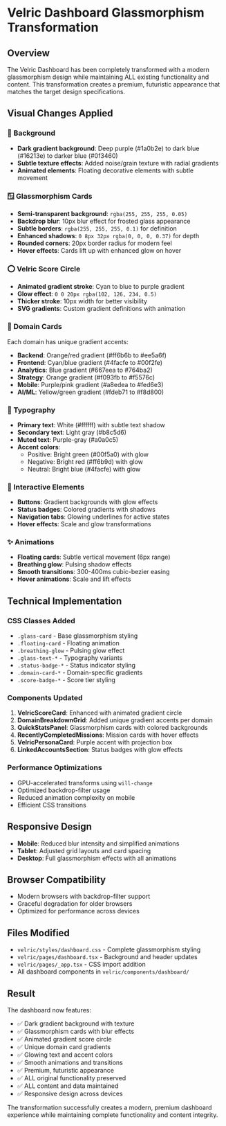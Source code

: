 # Velric Dashboard Glassmorphism Transformation

## Overview
The Velric Dashboard has been completely transformed with a modern glassmorphism design while maintaining ALL existing functionality and content. This transformation creates a premium, futuristic appearance that matches the target design specifications.

## Visual Changes Applied

### 🎨 Background
- **Dark gradient background**: Deep purple (#1a0b2e) to dark blue (#16213e) to darker blue (#0f3460)
- **Subtle texture effects**: Added noise/grain texture with radial gradients
- **Animated elements**: Floating decorative elements with subtle movement

### 🪟 Glassmorphism Cards
- **Semi-transparent background**: `rgba(255, 255, 255, 0.05)`
- **Backdrop blur**: 10px blur effect for frosted glass appearance
- **Subtle borders**: `rgba(255, 255, 255, 0.1)` for definition
- **Enhanced shadows**: `0 8px 32px rgba(0, 0, 0, 0.37)` for depth
- **Rounded corners**: 20px border radius for modern feel
- **Hover effects**: Cards lift up with enhanced glow on hover

### ⭕ Velric Score Circle
- **Animated gradient stroke**: Cyan to blue to purple gradient
- **Glow effect**: `0 0 20px rgba(102, 126, 234, 0.5)`
- **Thicker stroke**: 10px width for better visibility
- **SVG gradients**: Custom gradient definitions with animation

### 🎯 Domain Cards
Each domain has unique gradient accents:
- **Backend**: Orange/red gradient (#ff6b6b to #ee5a6f)
- **Frontend**: Cyan/blue gradient (#4facfe to #00f2fe)
- **Analytics**: Blue gradient (#667eea to #764ba2)
- **Strategy**: Orange gradient (#f093fb to #f5576c)
- **Mobile**: Purple/pink gradient (#a8edea to #fed6e3)
- **AI/ML**: Yellow/green gradient (#fdeb71 to #f8d800)

### 📝 Typography
- **Primary text**: White (#ffffff) with subtle text shadow
- **Secondary text**: Light gray (#b8c5d6)
- **Muted text**: Purple-gray (#a0a0c5)
- **Accent colors**:
  - Positive: Bright green (#00f5a0) with glow
  - Negative: Bright red (#ff6b9d) with glow
  - Neutral: Bright blue (#4facfe) with glow

### 🔘 Interactive Elements
- **Buttons**: Gradient backgrounds with glow effects
- **Status badges**: Colored gradients with shadows
- **Navigation tabs**: Glowing underlines for active states
- **Hover effects**: Scale and glow transformations

### ✨ Animations
- **Floating cards**: Subtle vertical movement (6px range)
- **Breathing glow**: Pulsing shadow effects
- **Smooth transitions**: 300-400ms cubic-bezier easing
- **Hover animations**: Scale and lift effects

## Technical Implementation

### CSS Classes Added
- `.glass-card` - Base glassmorphism styling
- `.floating-card` - Floating animation
- `.breathing-glow` - Pulsing glow effect
- `.glass-text-*` - Typography variants
- `.status-badge-*` - Status indicator styling
- `.domain-card-*` - Domain-specific gradients
- `.score-badge-*` - Score tier styling

### Components Updated
1. **VelricScoreCard**: Enhanced with animated gradient circle
2. **DomainBreakdownGrid**: Added unique gradient accents per domain
3. **QuickStatsPanel**: Glassmorphism cards with colored backgrounds
4. **RecentlyCompletedMissions**: Mission cards with hover effects
5. **VelricPersonaCard**: Purple accent with projection box
6. **LinkedAccountsSection**: Status badges with glow effects

### Performance Optimizations
- GPU-accelerated transforms using `will-change`
- Optimized backdrop-filter usage
- Reduced animation complexity on mobile
- Efficient CSS transitions

## Responsive Design
- **Mobile**: Reduced blur intensity and simplified animations
- **Tablet**: Adjusted grid layouts and card spacing
- **Desktop**: Full glassmorphism effects with all animations

## Browser Compatibility
- Modern browsers with backdrop-filter support
- Graceful degradation for older browsers
- Optimized for performance across devices

## Files Modified
- `velric/styles/dashboard.css` - Complete glassmorphism styling
- `velric/pages/dashboard.tsx` - Background and header updates
- `velric/pages/_app.tsx` - CSS import addition
- All dashboard components in `velric/components/dashboard/`

## Result
The dashboard now features:
- ✅ Dark gradient background with texture
- ✅ Glassmorphism cards with blur effects
- ✅ Animated gradient score circle
- ✅ Unique domain card gradients
- ✅ Glowing text and accent colors
- ✅ Smooth animations and transitions
- ✅ Premium, futuristic appearance
- ✅ ALL original functionality preserved
- ✅ ALL content and data maintained
- ✅ Responsive design across devices

The transformation successfully creates a modern, premium dashboard experience while maintaining complete functionality and content integrity.